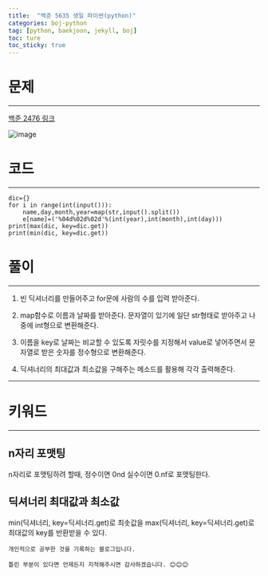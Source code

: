 ```yaml
---
title:  "백준 5635 생일 파이썬(python)"
categories: boj-python
tag: [python, baekjoon, jekyll, boj]
toc: ture
toc_sticky: true
---
```


# 문제
---
[백준 2476 링크](https://www.acmicpc.net/problem/5635)

![image](https://user-images.githubusercontent.com/96028198/157481134-8a981059-65d5-4552-8936-a9645788bd77.png)


# 코드
---

```
dic={}
for i in range(int(input())):
    name,day,month,year=map(str,input().split())
    e[name]=('%04d%02d%02d'%(int(year),int(month),int(day)))
print(max(dic, key=dic.get)) 
print(min(dic, key=dic.get)) 

```

# 풀이
---
1. 빈 딕셔너리를 만들어주고 for문에 사람의 수를 입력 받아준다.

2. map함수로 이름과 날짜를 받아준다. 문자열이 있기에 일단 str형태로 받아주고 나중에 int형으로 변환해준다.

3. 이름을 key로 날짜는 비교할 수 있도록 자릿수를 지정해서 value로 넣어주면서 문자열로 받은 숫자를 정수형으로 변환해준다.

4. 딕셔너리의 최대값과 최소값을 구해주는 메소드를 활용해 각각 출력해준다.
---
# 키워드
---
## n자리 포맷팅
n자리로 포맷팅하려 할때, 정수이면 0nd 실수이면 0.nf로 포맷팅한다.
## 딕셔너리 최대값과 최소값
min(딕셔너리, key=딕셔너리.get)로 최솟값을 max(딕셔너리, key=딕셔너리.get)로 최대값의 key를 반환받을 수 있다.

```
개인적으로 공부한 것을 기록하는 블로그입니다. 

틀린 부분이 있다면 언제든지 지적해주시면 감사하겠습니다. 😊😊😊
```
